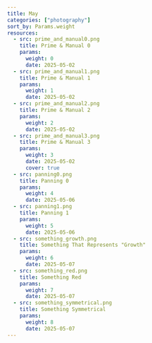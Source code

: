 ```yaml
---
title: May
categories: ["photography"]
sort_by: Params.weight
resources:
  - src: prime_and_manual0.png
    title: Prime & Manual 0
    params:
      weight: 0
      date: 2025-05-02
  - src: prime_and_manual1.png
    title: Prime & Manual 1
    params:
      weight: 1
      date: 2025-05-02
  - src: prime_and_manual2.png
    title: Prime & Manual 2
    params:
      weight: 2
      date: 2025-05-02
  - src: prime_and_manual3.png
    title: Prime & Manual 3
    params:
      weight: 3
      date: 2025-05-02
      cover: true
  - src: panning0.png
    title: Panning 0
    params:
      weight: 4
      date: 2025-05-06
  - src: panning1.png
    title: Panning 1
    params:
      weight: 5
      date: 2025-05-06
  - src: something_growth.png
    title: Something That Represents "Growth"
    params:
      weight: 6
      date: 2025-05-07
  - src: something_red.png
    title: Something Red
    params:
      weight: 7
      date: 2025-05-07
  - src: something_symmetrical.png
    title: Something Symmetrical
    params:
      weight: 8
      date: 2025-05-07
---
```

